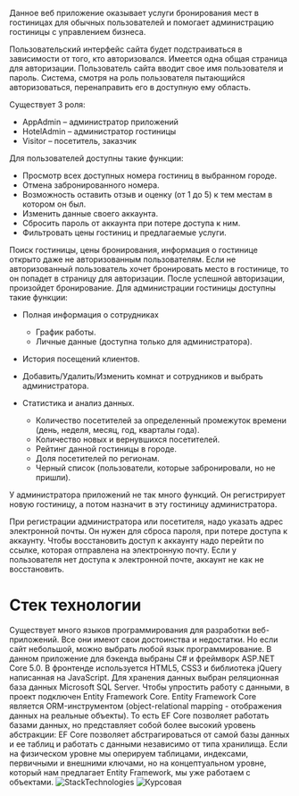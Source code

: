 Данное веб приложение оказывает услуги бронирования мест в гостиницах для обычных пользователей и помогает администрацию гостиницы c управлением бизнеса.

Пользовательский интерфейс сайта будет подстраиваться в зависимости от того, кто авторизовался. Имеется одна общая страница для авторизации. Пользователь сайта вводит свое имя пользователя и пароль. Система, смотря на роль пользователя пытающийся авторизоваться, перенаправить его в доступную ему область.

Существует 3 роля:
* AppAdmin – администратор приложений
* HotelAdmin – администратор гостиницы
* Visitor – посетитель, заказчик
 
Для пользователей доступны такие функции:
* Просмотр всех доступных номера гостиниц в выбранном городе.
* Отмена забронированного номера.
* Возможность оставить отзыв и оценку (от 1 до 5) к тем местам в котором он был.
* Изменить данные своего аккаунта.
* Сбросить пароль от аккаунта при потере доступа к ним.
* Фильтровать цены гостиниц и предлагаемые услуги.

 

Поиск гостиницы, цены бронирования, информация о гостинице открыто даже не авторизованным пользователям. Если не авторизованный пользователь хочет бронировать место в гостинице, то он попадет в страницу для авторизации. После успешной авторизации, произойдет бронирование.
Для администрации гостиницы доступны такие функции:

* Полная информация о сотрудниках
	* График работы.
	* Личные данные (доступна только для администратора).
* История посещений клиентов.
* Добавить/Удалить/Изменить комнат и сотрудников и выбрать администратора.


  
* Статистика и анализ данных.
	* Количество посетителей за определенный промежуток времени (день, неделя, месяц, год, кварталы года).
	* Количество новых и вернувшихся посетителей.
	* Рейтинг данной гостиницы в городе.
	* Доля посетителей по регионам.
	* Черный список (пользователи, которые забронировали, но не пришли).
 

У администратора приложений не так много функций. Он регистрирует новую гостиницу, а потом назначит в эту гостиницу администратора.

При регистрации администратора или посетителя, надо указать адрес электронной почты. Он нужен для сброса пароля, при потере доступа к аккаунту. Чтобы восстановить доступ к аккаунту надо перейти по ссылке, которая отправлена на электронную почту. Если у пользователя нет доступа к электронной почте, аккаунт не как не восстановить.

# Стек технологии
Существует много языков программирования для разработки веб-приложений. Все они имеют свои достоинства и недостатки. Но если сайт небольшой, можно выбрать любой язык программирование. В данном приложение для бэкенда выбраны C# и фреймворк ASP.NET Core 5.0. В фронтенде используется HTML5, CSS3 и библиотека jQuery написанная на JavaScript. Для хранения данных выбран реляционная база данных Microsoft SQL Server. Чтобы упростить работу с данными, в проект подключен Entity Framework Core.
Entity Framework Core является ORM-инструментом (object-relational mapping - отображения данных на реальные объекты). То есть EF Core позволяет работать базами данных, но представляет собой более высокий уровень абстракции: EF Core позволяет абстрагироваться от самой базы данных и ее таблиц и работать с данными независимо от типа хранилища. Если на физическом уровне мы оперируем таблицами, индексами, первичными и внешними ключами, но на концептуальном уровне, который нам предлагает Entity Framework, мы уже работаем с объектами.
![StackTechnologies](https://user-images.githubusercontent.com/52697255/118679274-6c3a3280-b806-11eb-8fcc-3806e849f834.png)
![Курсовая](https://user-images.githubusercontent.com/52697255/118679424-8c69f180-b806-11eb-8529-419a060b153a.jpg)

